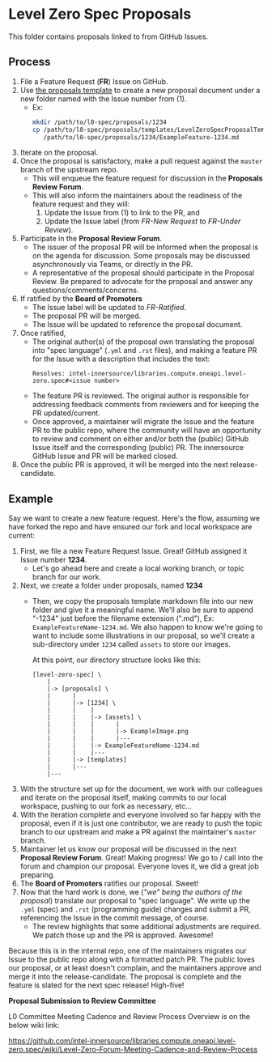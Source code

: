 # Level Zero Spec Proposals

This folder contains proposals linked to from GitHub Issues.

## Process

1. File a Feature Request \(**FR**\) Issue on GitHub.
2. Use [the proposals template](templates/LevelZeroSpecProposalTemplate.md) to create a new proposal document under a new folder named with the Issue number from \(1\).
    - Ex:
        ```bash
        mkdir /path/to/l0-spec/proposals/1234
        cp /path/to/l0-spec/proposals/templates/LevelZeroSpecProposalTemplate.md \
           /path/to/l0-spec/proposals/1234/ExampleFeature-1234.md
       ```
3. Iterate on the proposal.
4. Once the proposal is satisfactory, make a pull request against the `master` branch of the upstream repo.
    - This will enqueue the feature request for discussion in the **Proposals Review Forum**.
    - This will also inform the maintainers about the readiness of the feature request and they will:
        1. Update the Issue from \(1\) to link to the PR, and
        2. Update the Issue label \(from *FR-New Request* to *FR-Under Review*\).
5. Participate in the **Proposal Review Forum**.
    - The issuer of the proposal PR will be informed when the proposal is on the agenda for discussion. Some proposals may be discussed asynchronously via Teams, or directly in the PR.
    - A representative of the proposal should participate in the Proposal Review. Be prepared to advocate for the proposal and answer any questions/comments/concerns.
6. If ratified by the **Board of Promoters**
    - The Issue label will be updated to *FR-Ratified*.
    - The proposal PR will be merged.
    - The Issue will be updated to reference the proposal document.
7. Once ratified,
    - The original author\(s\) of the proposal own translating the proposal into "spec language" \(`.yml` and `.rst` files\), and making a feature PR for the Issue with a description that includes the text:
        ```text
        Resolves: intel-innersource/libraries.compute.oneapi.level-zero.spec#<issue number>
        ```
    - The feature PR is reviewed. The original author is responsible for addressing feedback comments from reviewers and for keeping the PR updated/current.
    - Once approved, a maintainer will migrate the Issue and the feature PR to the public repo, where the community will have an opportunity to review and comment on either and/or both the \(public\) GitHub Issue itself and the corresponding \(public\) PR. The innersource GitHub Issue and PR will be marked closed.
8. Once the public PR is approved, it will be merged into the next release-candidate.

## Example

Say we want to create a new feature request. Here's the flow, assuming we have forked the repo and have ensured our fork and local workspace are current:

1. First, we file a new Feature Request Issue. Great! GitHub assigned it Issue number **1234**.
    - Let's go ahead here and create a local working branch, or topic branch for our work.
2. Next, we create a folder under proposals, named **1234**
    - Then, we copy the proposals template markdown file into our new folder and give it a meaningful name. We'll also be sure to append "-1234" just before the filename extension \(".md"\), Ex: `ExampleFeatureName-1234.md`. We also happen to know we're going to want to include some illustrations in our proposal, so we'll create a sub-directory under `1234` called `assets` to store our images.

        At this point, our directory structure looks like this:
        ```text
        [level-zero-spec] \
            |
            |-> [proposals] \
            |      |
            |      |-> [1234] \
            |      |    |
            |      |    |-> [assets] \
            |      |    |      |
            |      |    |      |-> ExampleImage.png
            |      |    |      |---
            |      |    |-> ExampleFeatureName-1234.md
            |      |    |---
            |      |-> [templates]
            |      |---
            |---
        ```
3. With the structure set up for the document, we work with our colleagues and iterate on the proposal itself, making commits to our local workspace, pushing to our fork as necessary, etc...
4. With the iteration complete and everyone involved so far happy with the proposal, even if it is just one contributor, we are ready to push the topic branch to our upstream and make a PR against the maintainer's `master` branch.
5. Maintainer let us know our proposal will be discussed in the next **Proposal Review Forum**. Great! Making progress! We go to / call into the forum and champion our proposal. Everyone loves it, we did a great job preparing.
6. The **Board of Promoters** ratifies our proposal. Sweet!
7. Now that the hard work is done, we \(*"we" being the authors of the proposal*\) translate our proposal to "spec language". We write up the `.yml` \(spec\) and `.rst` \(programming guide\) changes and submit a PR, referencing the Issue in the commit message, of course.
    - The review highlights that some additional adjustments are required. We patch those up and the PR is approved. Awesome!

Because this is in the internal repo, one of the maintainers migrates our Issue to the public repo along with a formatted patch PR. The public loves our proposal, or at least doesn't complain, and the maintainers approve and merge it into the release-candidate. The proposal is complete and the feature is slated for the next spec release! High-five!

**Proposal Submission to Review Committee**

L0 Committee Meeting Cadence and Review Process Overview is on the below wiki link:

https://github.com/intel-innersource/libraries.compute.oneapi.level-zero.spec/wiki/Level-Zero-Forum-Meeting-Cadence-and-Review-Process
